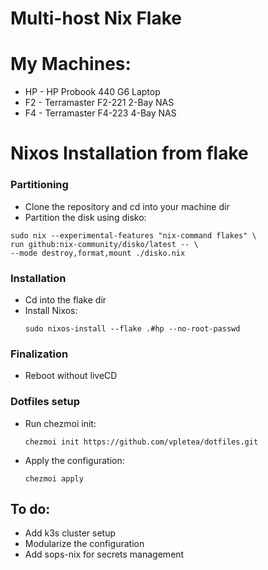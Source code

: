 # Multi-host Nix Flake

# My Machines:
- HP - HP Probook 440 G6 Laptop
- F2 - Terramaster F2-221 2-Bay NAS
- F4 - Terramaster F4-223 4-Bay NAS

# Nixos Installation from flake
### Partitioning
- Clone the repository and cd into your machine dir
- Partition the disk using disko:
```
sudo nix --experimental-features "nix-command flakes" \
run github:nix-community/disko/latest -- \
--mode destroy,format,mount ./disko.nix
```
### Installation
- Cd into the flake dir
- Install Nixos:
  ```
  sudo nixos-install --flake .#hp --no-root-passwd
  ```
### Finalization
  - Reboot without liveCD
### Dotfiles setup
- Run chezmoi init:
  ```
  chezmoi init https://github.com/vpletea/dotfiles.git 
  ```
- Apply the configuration:
  ```
  chezmoi apply
  ```

## To do:
  - Add k3s cluster setup
  - Modularize the configuration
  - Add sops-nix for secrets management

